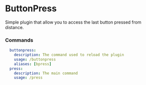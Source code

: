 # ButtonPress
Simple plugin that allow you to access the last button pressed from distance.

### Commands
```yaml
  buttonpress:
    description: The command used to reload the plugin
    usage: /buttonpress
    aliases: [bpress]
  press:
    description: The main command
    usage: /press
```
